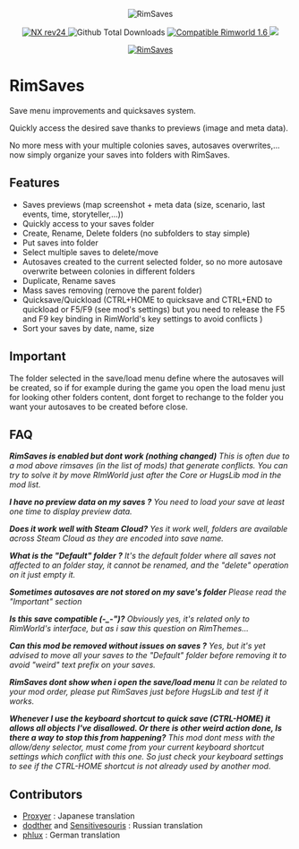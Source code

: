 <p align="center">
    <img src="https://i.imgur.com/GXnUlck.png" alt="RimSaves" />
</p>

<p align="center">
	<a href="https://github.com/aRandomKiwi/RimThemes/releases">
		<img src="https://img.shields.io/badge/release-NX rev24-4BC51D.svg?style=flat" alt="NX rev24" />
    </a>
	<img src="https://img.shields.io/github/downloads-pre/aRandomKiwi/RimThemes/total.svg?style=popout-square&color=green" alt="Github Total Downloads" />
	<a href="https://steamcommunity.com/sharedfiles/filedetails/?id=1713367505">
		<img src="https://img.shields.io/badge/RimWorld-1.6-purple.svg?longCache=true&style=plastic)" alt="Compatible Rimworld 1.6" />
    </a>
	<a href="https://steamcommunity.com/sharedfiles/filedetails/?id=1713367505">
		<img src="https://img.shields.io/badge/documentation-%F0%9F%94%8D-blue?style=flat" />
</p>
<p align="center">
    <a href="https://ko-fi.com/arandomkiwi">
        <img src="https://i.imgur.com/j6rtAY1.png" alt="RimSaves" />
    </a>
</p>

# RimSaves
Save menu improvements and quicksaves system.

Quickly access the desired save thanks to previews (image and meta data).

No more mess with your multiple colonies saves, autosaves overwrites,... now simply organize your saves into folders with RimSaves.

## Features

* Saves previews (map screenshot + meta data (size, scenario, last events, time, storyteller,...))
* Quickly access to your saves folder
* Create, Rename, Delete folders (no subfolders to stay simple)
* Put saves into folder
* Select multiple saves to delete/move
* Autosaves created to the current selected folder, so no more autosave overwrite between colonies in different folders
* Duplicate, Rename saves
* Mass saves removing (remove the parent folder)
* Quicksave/Quickload (CTRL+HOME to quicksave and CTRL+END to quickload or F5/F9 (see mod's settings) but you need to release the F5 and F9 key binding in RimWorld's key settings to avoid conflicts )
* Sort your saves by date, name, size

## Important

The folder selected in the save/load menu define where the autosaves will be created, so if for example during the game you open the load menu just for looking other folders content, dont forget to rechange to the folder you want your autosaves to be created before close.

## FAQ

***RimSaves is enabled but dont work (nothing changed)***
*This is often due to a mod above rimsaves (in the list of mods) that generate conflicts. You can try to solve it by move RImWorld just after the Core or HugsLib mod in the mod list.*

***I have no preview data on my saves ?***
*You need to load your save at least one time to display preview data.*

***Does it work well with Steam Cloud?***
*Yes it work well, folders are available across Steam Cloud as they are encoded into save name.*

***What is the "Default" folder ?***
*It's the default folder where all saves not affected to an folder stay, it cannot be renamed, and the "delete" operation on it just empty it.*

***Sometimes autosaves are not stored on my save's folder***
*Please read the "Important" section*

***Is this save compatible (-_-")?***
*Obviously yes, it's related only to RimWorld's interface, but as i saw this question on RimThemes...*

***Can this mod be removed without issues on saves ?***
*Yes, but it's yet advised to move all your saves to the "Default" folder before removing it to avoid "weird" text prefix on your saves.*

***RimSaves dont show when i open the save/load menu***
*It can be related to your mod order, please put RimSaves just before HugsLib and test if it works.*

***Whenever I use the keyboard shortcut to quick save (CTRL-HOME) it allows all objects I've disallowed. Or there is other weird action done, Is there a way to stop this from happening?***
*This mod dont mess with the allow/deny selector, must come from your current keyboard shortcut settings which conflict with this one. So just check your keyboard settings to see if the CTRL-HOME shortcut is not already used by another mod.*

## Contributors

* [Proxyer](https://steamcommunity.com/profiles/76561198257945076) : Japanese translation
* [dodther](https://steamcommunity.com/id/dodther) and [Sensitivesouris](https://steamcommunity.com/id/sensitivesouris) : Russian translation
* [phlux](https://github.com/thephluxer) : German translation